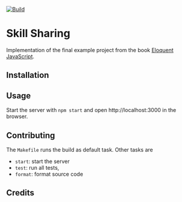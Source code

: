 [![Build](https://github.com/falkoschumann/skill-sharing-javascript/actions/workflows/build.yml/badge.svg)](https://github.com/falkoschumann/skill-sharing-javascript/actions/workflows/build.yml)

# Skill Sharing

Implementation of the final example project from the book
[Eloquent JavaScript](https://eloquentjavascript.net).

## Installation

## Usage

Start the server with `npm start` and open http://localhost:3000 in the browser.

## Contributing

The `Makefile` runs the build as default task. Other tasks are

-   `start`: start the server
-   `test`: run all tests,
-   `format`: format source code

## Credits
